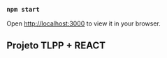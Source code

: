 
### `npm start`
Open [http://localhost:3000](http://localhost:3000) to view it in your browser.


## Projeto TLPP + REACT
